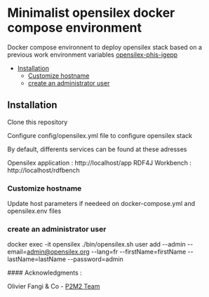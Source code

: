 

# Minimalist opensilex docker compose environment
Docker compose environnent to deploy opensilex stack based on a previous work environment variables [opensilex-phis-igepp](https://github.com/p2m2/opensilex-phis-igepp)

  - [Installation](#installation)
    - [Customize hostname](#customize-hostname)
    - [create an administrator user](#create-an-administrator-user)
## Installation

Clone this repository

Configure config/opensilex.yml file to configure opensilex stack

By default, differents services can be found at these adresses

Opensilex application : http://localhost/app
RDF4J Workbench :  http://localhost/rdfbench

### Customize hostname

Update host parameters if needeed on docker-compose.yml and  opensilex.env files
 
### create an administrator user

docker exec -it opensilex ./bin/opensilex.sh user add --admin --email=admin@opensilex.org --lang=fr --firstName=firstName --lastName=lastName --password=admin

#### Acknowledgments :

Olivier Fangi & Co - [P2M2 Team](https://github.com/p2m2)